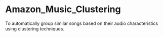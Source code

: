 # Amazon_Music_Clustering
To automatically group similar songs based on their audio characteristics using clustering techniques.

